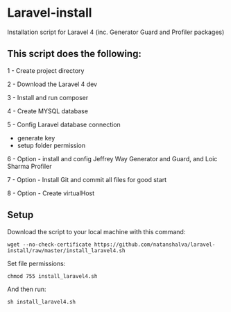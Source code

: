 Laravel-install
===============



 Installation script for Laravel 4 (inc. Generator Guard and Profiler packages)


## This script does the following:

1 - Create project directory 

2 - Download the Laravel 4 dev 

3 - Install and run composer 

4 - Create MYSQL database 

5 - Config Laravel database connection 
  * generate key
  * setup folder permission

6 - Option - install and config Jeffrey Way Generator and Guard, and Loic Sharma Profiler

7 - Option - Install Git and commit all files for good start

8 - Option - Create virtualHost 

## Setup

Download the script to your local machine with this command: 

    wget --no-check-certificate https://github.com/natanshalva/laravel-install/raw/master/install_laravel4.sh 

Set file permissions:

    chmod 755 install_laravel4.sh

And then run:

    sh install_laravel4.sh
